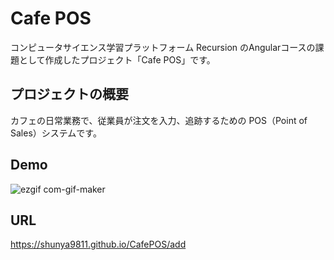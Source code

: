 # Cafe POS

コンピュータサイエンス学習プラットフォーム Recursion のAngularコースの課題として作成したプロジェクト「Cafe POS」です。

## プロジェクトの概要

カフェの日常業務で、従業員が注文を入力、追跡するための POS（Point of Sales）システムです。

## Demo

![ezgif com-gif-maker](https://user-images.githubusercontent.com/64852663/215101437-0b503991-7e0e-4cc6-b25b-fb38d273e504.gif)


## URL

https://shunya9811.github.io/CafePOS/add
